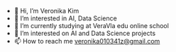 - 👋 Hi, I’m Veronika Kim
- 👀 I’m interested in AI, Data Science
- 🌱 I’m currently studying at VeraVla edu online school
- 💞️ I’m interested on AI and Data Science projects
- 📫 How to reach me veronika010341z@gmail.com



<!---
KIMVERONIKA/KIMVERONIKA is a ✨ special ✨ repository because its `README.md` (this file) appears on your GitHub profile.
You can click the Preview link to take a look at your changes.
--->
